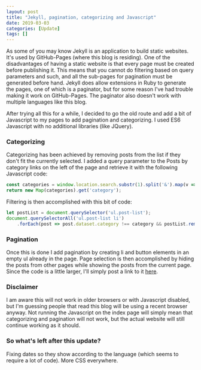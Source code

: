 ```yaml
---
layout: post
title: "Jekyll, pagination, categorizing and Javascript"
date: 2019-03-03
categories: [Update]
tags: []
---
```

As some of you may know Jekyll is an application to build static websites. It's used by GitHub-Pages (where this blog is residing). One of the disadvantages of having a static website is that every page must be created before publishing it. This means that you cannot do filtering based on query parameters and such, and all the sub-pages for pagination must be generated before hand. Jekyll does allow extensions in Ruby to generate the pages, one of which is a paginator, but for some reason I've had trouble making it work on GitHub-Pages. The paginator also doesn't work with multiple languages like this blog.

After trying all this for a while, I decided to go the old route and add a bit of Javascript to my pages to add pagination and categorizing. I used ES6 Javascript with no additional libraries (like JQuery).

### Categorizing

Categorizing has been achieved by removing posts from the list if they don't fit the currently selected. I added a query parameter to the Posts by category links on the left of the page and retrieve it with the following Javascript code:

```javascript
const categories = window.location.search.substr(1).split('&').map(v => v.split('='));
return new Map(categories).get('category');
```

Filtering is then accomplished with this bit of code:

```javascript
let postList = document.querySelector('ul.post-list');
document.querySelectorAll('ul.post-list li')
    .forEach(post => post.dataset.category !== category && postList.removeChild(post));
```

### Pagination

Once this is done I add pagination by creating li and button elements in an empty ul already in the page. Page selection is then accomplished by hiding the posts from other pages while showing the posts from the current page. Since the code is a little larger, I'll simply post a link to it [here](/js/paginator.js).

### Disclaimer

I am aware this will not work in older browsers or with Javascript disabled, but I'm guessing people that read this blog will be using a recent browser anyway. Not running the Javascript on the index page will simply mean that categorizing and pagination will not work, but the actual website will still continue working as it should.

### So what's left after this update?

Fixing dates so they show according to the language (which seems to require a lot of code). More CSS everywhere.